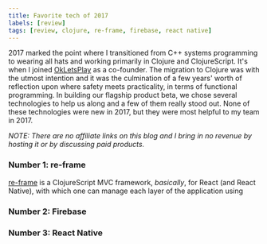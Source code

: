 ```yaml
---
title: Favorite tech of 2017
labels: [review]
tags: [review, clojure, re-frame, firebase, react native]
---
```


2017 marked the point where I transitioned from C++ systems programming to
wearing all hats and working primarily in Clojure and ClojureScript. It's when I
joined [OkLetsPlay](https://okletsplay.com) as a co-founder. The migration to
Clojure was with the utmost intention and it was the culmination of a few years'
worth of reflection upon where safety meets practicality, in terms of functional
programming. In building our flagship product beta, we chose several
technologies to help us along and a few of them really stood out. None of these
technologies were new in 2017, but they were most helpful to my team in 2017.

*NOTE: There are no affiliate links on this blog and I bring in no revenue
by hosting it or by discussing paid products.*

### Number 1: re-frame
[re-frame](https://github.com/Day8/re-frame) is a ClojureScript MVC framework,
*basically*, for React (and React Native), with which one can manage each layer
of the application using 

### Number 2: Firebase

### Number 3: React Native
